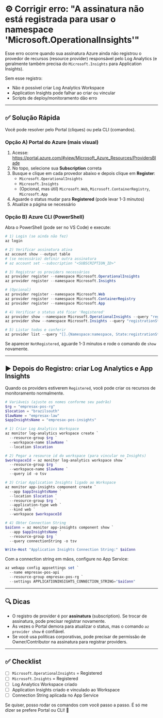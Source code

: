 # ⚙️ Corrigir erro: "A assinatura não está registrada para usar o namespace 'Microsoft.OperationalInsights'"

Esse erro ocorre quando sua assinatura Azure ainda não registrou o provedor de recursos (resource provider) responsável pelo Log Analytics (e geralmente também precisa do `Microsoft.Insights` para Application Insights).

Sem esse registro:
- Não é possível criar Log Analytics Workspace
- Application Insights pode falhar ao criar ou vincular
- Scripts de deploy/monitoramento dão erro

---

## ✅ Solução Rápida

Você pode resolver pelo Portal (cliques) ou pela CLI (comandos).

### Opção A) Portal do Azure (mais visual)

1. Acesse: https://portal.azure.com/#view/Microsoft_Azure_Resources/ProvidersBlade
2. No topo, selecione sua **Subscription** correta
3. Busque e clique em cada provedor abaixo e depois clique em **Register**:
   - `Microsoft.OperationalInsights`
   - `Microsoft.Insights`
   - (Opcional, mas útil) `Microsoft.Web`, `Microsoft.ContainerRegistry`, `Microsoft.App`
4. Aguarde o status mudar para **Registered** (pode levar 1-3 minutos)
5. Atualize a página se necessário

### Opção B) Azure CLI (PowerShell)

Abra o PowerShell (pode ser no VS Code) e execute:

```powershell
# 1) Login (se ainda não fez)
az login

# 2) Verificar assinatura ativa
az account show --output table
# (se necessário) definir outra assinatura
# az account set --subscription "<SUBSCRIPTION_ID>"

# 3) Registrar os providers necessários
az provider register --namespace Microsoft.OperationalInsights
az provider register --namespace Microsoft.Insights

# (Opcional)
az provider register --namespace Microsoft.Web
az provider register --namespace Microsoft.ContainerRegistry
az provider register --namespace Microsoft.App

# 4) Verificar o status até ficar 'Registered'
az provider show --namespace Microsoft.OperationalInsights --query "registrationState"
az provider show --namespace Microsoft.Insights --query "registrationState"

# 5) Listar todos e conferir
az provider list --query "[].{Namespace:namespace, State:registrationState}" --out table
```

Se aparecer `NotRegistered`, aguarde 1-3 minutos e rode o comando de `show` novamente.

---

## ▶️ Depois do Registro: criar Log Analytics e App Insights

Quando os providers estiverem `Registered`, você pode criar os recursos de monitoramento normalmente.

```powershell
# Variáveis (ajuste os nomes conforme seu padrão)
$rg = "empresax-pos-rg"
$location = "brazilsouth"
$lawName = "empresax-law"
$appInsightsName = "empresax-pos-insights"

# 1) Criar Log Analytics Workspace
az monitor log-analytics workspace create `
  --resource-group $rg `
  --workspace-name $lawName `
  --location $location

# 2) Pegar a resource id do workspace (para vincular no Insights)
$workspaceId = az monitor log-analytics workspace show `
  --resource-group $rg `
  --workspace-name $lawName `
  --query id -o tsv

# 3) Criar Application Insights ligado ao Workspace
az monitor app-insights component create `
  --app $appInsightsName `
  --location $location `
  --resource-group $rg `
  --application-type web `
  --kind web `
  --workspace $workspaceId

# 4) Obter Connection String
$aiConn = az monitor app-insights component show `
  --app $appInsightsName `
  --resource-group $rg `
  --query connectionString -o tsv

Write-Host "Application Insights Connection String:" $aiConn
```

Com a connection string em mãos, configure no App Service:

```powershell
az webapp config appsettings set `
  --name empresax-pos-api `
  --resource-group empresax-pos-rg `
  --settings APPLICATIONINSIGHTS_CONNECTION_STRING="$aiConn"
```

---

## 🔍 Dicas
- O registro de provider é por **assinatura** (subscription). Se trocar de assinatura, pode precisar registrar novamente.
- Às vezes o Portal demora para atualizar o status, mas o comando `az provider show` é confiável.
- Se você usa políticas corporativas, pode precisar de permissão de Owner/Contributor na assinatura para registrar providers.

---

## ✅ Checklist
- [ ] `Microsoft.OperationalInsights` = Registered
- [ ] `Microsoft.Insights` = Registered
- [ ] Log Analytics Workspace criado
- [ ] Application Insights criado e vinculado ao Workspace
- [ ] Connection String aplicada no App Service

Se quiser, posso rodar os comandos com você passo a passo. É só me dizer se prefere Portal ou CLI! 💪

